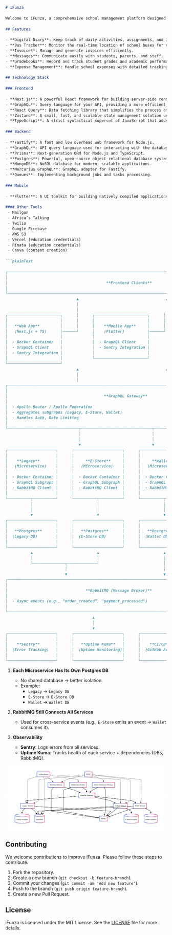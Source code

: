 ```markdown
# iFunza

Welcome to iFunza, a comprehensive school management platform designed to streamline various administrative and academic processes. Our platform offers a suite of modules including Digital Diary, Bus Tracker, Invoice, Messages, Gradebooks, and Expense Management, all integrated to provide a seamless experience for schools, teachers, students, and parents.

## Features

- **Digital Diary**: Keep track of daily activities, assignments, and important notes.
- **Bus Tracker**: Monitor the real-time location of school buses for enhanced safety.
- **Invoice**: Manage and generate invoices efficiently.
- **Messages**: Communicate easily with students, parents, and staff.
- **Gradebooks**: Record and track student grades and academic performance.
- **Expense Management**: Handle school expenses with detailed tracking and reporting.

## Technology Stack

### Frontend

- **Next.js**: A powerful React framework for building server-side rendered applications.
- **GraphQL**: Query language for your API, providing a more efficient, powerful, and flexible alternative to REST.
- **React Query**: Data fetching library that simplifies the process of fetching, caching, synchronizing, and updating server state.
- **Zustand**: A small, fast, and scalable state management solution using simplified flux principles.
- **TypeScript**: A strict syntactical superset of JavaScript that adds optional static typing to the language.

### Backend

- **Fastify**: A fast and low overhead web framework for Node.js.
- **GraphQL**: API query language used for interacting with the database.
- **Prisma**: Next-generation ORM for Node.js and TypeScript.
- **Postgres**: Powerful, open-source object-relational database system.
- **MongoDB**: NoSQL database for modern, scalable applications.
- **Mercurius GraphQL**: GraphQL adapter for Fastify.
- **Queues**: Implementing background jobs and tasks processing.

### Mobile

- **Flutter**: A UI toolkit for building natively compiled applications for mobile, web, and desktop from a single codebase.

#### Other Tools
 - Mailgun
 - Africa’s Talking
 - Twilio
 - Google Firebase
 - AWS S3
 - Vercel (education credentials)
 - Pinata (education credentials)
 - Canva (content creation)

```plainText

┌───────────────────────────────────────────────────────────────────────────────────────────────────────┐
│                                                                                                       │
│                                           **Frontend Clients**                                         │
│                                                                                                       │
└───────────────────────────────────────────────────────────────────────────────────────────────────────┘
                               ▲                                      ▲
                               │                                      │
                               │                                      │
┌───────────────────────┐      │      ┌───────────────────────┐      │      ┌───────────────────────┐
│                       │      │      │                       │      │      │                       │
│   **Web App**         │      │      │    **Mobile App**     │      │      │    **Admin Dashboard** │
│   (Next.js + TS)      │──────┘      │    (Flutter)          │──────┘      │    (Next.js + TS)      │
│                       │             │                       │             │                       │
│  - Docker Container   │             │  - GraphQL Client     │             │  - Docker Container   │
│  - GraphQL Client     │             │  - Sentry Integration │             │  - GraphQL Client     │
│  - Sentry Integration │             │                       │             │  - Sentry Integration │
│                       │             └───────────────────────┘             │                       │
└───────────────────────┘                                                  └───────────────────────┘
                               ▲                                      ▲
                               │                                      │
                               │                                      │
┌───────────────────────────────────────────────────────────────────────────────────────────────────────┐
│                                                                                                       │
│                                          **GraphQL Gateway**                                          │
│                                                                                                       │
│  - Apollo Router / Apollo Federation                                                                  │
│  - Aggregates subgraphs (Legacy, E-Store, Wallet)                                                     │
│  - Handles Auth, Rate Limiting                                                                        │
│                                                                                                       │
└───────────────────────────────┬───────────────────────────────┬───────────────────────────────────────┘
                                │                               │
                                │                               │
                                ▼                               ▼
┌─────────────────────┐      ┌─────────────────────┐      ┌─────────────────────┐
│                     │      │                     │      │                     │
│    **Legacy**       │      │     **E-Store**     │      │     **Wallet**      │
│   (Microservice)    │      │   (Microservice)    │      │   (Microservice)    │
│                     │      │                     │      │                     │
│  - Docker Container │      │  - Docker Container │      │  - Docker Container │
│  - GraphQL Subgraph │      │  - GraphQL Subgraph │      │  - GraphQL Subgraph │
│  - RabbitMQ Client  │      │  - RabbitMQ Client  │      │  - RabbitMQ Client  │
│                     │      │                     │      │                     │
└──────────┬──────────┘      └──────────┬──────────┘      └──────────┬──────────┘
           │                            │                            │
           │                            │                            │
           ▼                            ▼                            ▼
┌─────────────────────┐      ┌─────────────────────┐      ┌─────────────────────┐
│                     │      │                     │      │                     │
│   **Postgres**      │      │   **Postgres**      │      │   **Postgres**      │
│  (Legacy DB)        │      │  (E-Store DB)       │      │  (Wallet DB)        │
│                     │      │                     │      │                     │
└─────────────────────┘      └─────────────────────┘      └─────────────────────┘
           ▲                            ▲                            ▲
           │                            │                            │
           └──────────────┬─────────────┘                            │
                          │                                          │
                          ▼                                          ▼
┌───────────────────────────────────────────────────────────────────────────────────────────────────────┐
│                                                                                                       │
│                                  **RabbitMQ (Message Broker)**                                        │
│                                                                                                       │
│  - Async events (e.g., "order_created", "payment_processed")                                          │
│                                                                                                       │
└───────────────────────────────────────────────────────────────────────────────────────────────────────┘
                                      ▲
                                      │
                                      ▼
┌─────────────────────┐      ┌─────────────────────┐      ┌─────────────────────┐
│                     │      │                     │      │                     │
│    **Sentry**       │      │   **Uptime Kuma**   │      │    **CI/CD**        │
│  (Error Tracking)   │      │  (Uptime Monitoring)│      │  (GitHub Actions)   │
│                     │      │                     │      │                     │
└─────────────────────┘      └─────────────────────┘      └─────────────────────┘
```


1. **Each Microservice Has Its Own Postgres DB**  
   - No shared database → better isolation.  
   - Example:  
     - `Legacy` → `Legacy DB`  
     - `E-Store` → `E-Store DB`  
     - `Wallet` → `Wallet DB`  

2. **RabbitMQ Still Connects All Services**  
   - Used for cross-service events (e.g., `E-Store` emits an event → `Wallet` consumes it).  

3. **Observability**  
   - **Sentry**: Logs errors from all services.  
   - **Uptime Kuma**: Tracks health of each service + dependencies (DBs, RabbitMQ).  


![GraphQL Gateway Flow](https://raw.githubusercontent.com/ifunza-com/.github/main/profile/mermaidchart.png)




## Contributing

We welcome contributions to improve iFunza. Please follow these steps to contribute:

1. Fork the repository.
2. Create a new branch (`git checkout -b feature-branch`).
3. Commit your changes (`git commit -am 'Add new feature'`).
4. Push to the branch (`git push origin feature-branch`).
5. Create a new Pull Request.

## License

iFunza is licensed under the MIT License. See the [LICENSE](LICENSE) file for more details.
```
